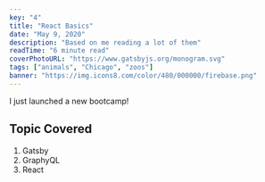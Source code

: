 ```yaml
---
key: "4"
title: "React Basics"
date: "May 9, 2020"
description: "Based on me reading a lot of them"
readTime: "6 minute read"
coverPhotoURL: "https://www.gatsbyjs.org/monogram.svg"
tags: ["animals", "Chicago", "zoos"]
banner: "https://img.icons8.com/color/480/000000/firebase.png"
---
```


I just launched a new bootcamp!

## Topic Covered

1. Gatsby
2. GraphyQL
3. React
